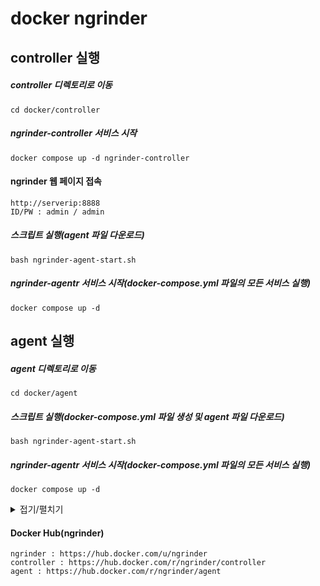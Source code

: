 # docker ngrinder
## controller 실행
##### controller 디렉토리로 이동
```
cd docker/controller
```
##### ngrinder-controller 서비스 시작
```
docker compose up -d ngrinder-controller
```
#### ngrinder 웹 페이지 접속
```
http://serverip:8888
ID/PW : admin / admin
```
##### 스크립트 실행(agent 파일 다운로드)
```
bash ngrinder-agent-start.sh
```
##### ngrinder-agentr 서비스 시작(docker-compose.yml 파일의 모든 서비스 실행)
```
docker compose up -d
```
## agent 실행
##### agent 디렉토리로 이동
```
cd docker/agent
```
##### 스크립트 실행(docker-compose.yml 파일 생성 및 agent 파일 다운로드)
```
bash ngrinder-agent-start.sh
```
##### ngrinder-agentr 서비스 시작(docker-compose.yml 파일의 모든 서비스 실행)
```
docker compose up -d
```
<details>
<summary>접기/펼치기</summary>

##### ngrinder agent 파일 복사
```
wget http://{ngrinder-controller-ip}:8888/agent/download -O ngrinder-agent.tar
tar xvf ngrinder-agent.tar
```
##### controller server ip change
```
vim docker/agent/ngrinder-agent/.ngrinder-agent/agent.conf
common.start_mode=agent
agent.controller_host=172.31.42.90
agent.controller_port=16001
agent.region=NONE
```
</details>

#### Docker Hub(ngrinder)
```
ngrinder : https://hub.docker.com/u/ngrinder
controller : https://hub.docker.com/r/ngrinder/controller
agent : https://hub.docker.com/r/ngrinder/agent
```
